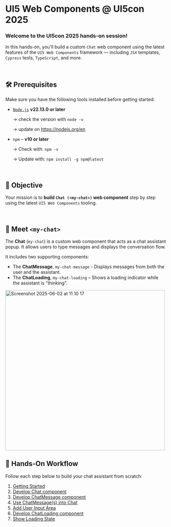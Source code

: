 # UI5 Web Components @ UI5con 2025

<h3>Welcome to the UI5con 2025 hands-on session!</h3>

In this hands-on, you'll build a custom `Chat` web component using the latest features of the `UI5 Web Components` framework — including `JSX` templates, `Cypress` tests, `TypeScript`, and more.

<br>

## 🛠 Prerequisites

Make sure you have the following tools installed before getting started:

- [`Node.js`](https://nodejs.org/) **v22.13.0 or later** 

	→ check the version with `node -v`

	→ update on https://nodejs.org/en

- `npm` – **v10 or later**

	→ Check with: `npm -v`

	→ Update with: `npm install -g npm@latest`

<br>

## 🎯 Objective

Your mission is to **build `Chat (<my-chat>)` web component** step by step using the latest `UI5 Web Components` tooling.

<br>

## 🤖 Meet `<my-chat>`


The **Chat** (`my-chat`) is a custom web component that acts as a chat assistant popup. It allows users to type messages and displays the conversation flow.

It includes two supporting components:

- The **ChatMessage**, `my-chat-message` - Displays messages from both the user and the assistant.
- The **ChatLoading**,  `my-chat-loading` – Shows a loading indicator while the assistant is "thinking".

<img width="500" alt="Screenshot 2025-06-02 at 11 10 17" src="https://github.com/user-attachments/assets/80f4765b-12a3-47b7-bd91-ffe3727d739f" />


<br>

## 🧩 Hands-On Workflow

Follow each step below to build your chat assistant from scratch:

1. [Getting Started](./docs/1_Getting_Started.md)
2. [Develop Chat component](./docs/2_Develop_Chat.md)
3. [Develop ChatMessage component](./docs/3_Develop_ChatMessage.md)
4. [Use ChatMessage(s) into Chat](./docs/4_Use_ChatMessage.md)
5. [Add User Input Area](./docs/5_Develop_Chat_Prompt.md)
6. [Develop ChatLoading component](./docs/6_Develop_ChatLoading.md)
7. [Show Loading State](./docs/7_Use_ChatLoading.md)
